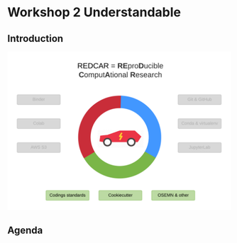 # Workshop 2 Understandable

## Introduction

![](.gitbook/assets/workshop-2-content.png)

## Agenda

